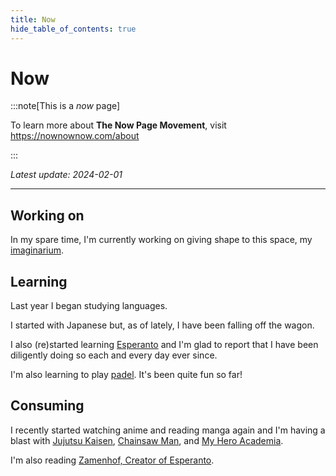 ```yaml
---
title: Now
hide_table_of_contents: true
---
```


# Now

:::note[This is a *now* page]

To learn more about **The Now Page Movement**, visit https://nownownow.com/about

:::

_Latest update: 2024-02-01_

---

## Working on

In my spare time, I'm currently working on giving shape to this space, my [imaginarium](https://en.wikipedia.org/wiki/Imaginarium).

## Learning

Last year I began studying languages.

I started with Japanese but, as of lately, I have been falling off the wagon.

I also (re)started learning [Esperanto](https://en.wikipedia.org/wiki/Esperanto) and I'm glad to report that I have been diligently doing so each and every day ever since.

I'm also learning to play [padel](https://en.wikipedia.org/wiki/Padel).
It's been quite fun so far!

## Consuming

I recently started watching anime and reading manga again and I'm having a blast with [Jujutsu Kaisen](https://en.wikipedia.org/wiki/Jujutsu_Kaisen), [Chainsaw Man](https://en.wikipedia.org/wiki/Chainsaw_Man), and [My Hero Academia](https://en.wikipedia.org/wiki/My_Hero_Academia).

I'm also reading [Zamenhof, Creator of Esperanto](https://www.goodreads.com/book/show/8239843-zamenhof-creator-of-esperanto).
